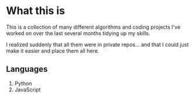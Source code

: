 # What this is

This is a collection of many different algorithms and coding projects I've worked on over the last several months tidying up my skills.

I realized suddenly that all them were in private repos... and that I could just make it easier and place them all here.

## Languages

1. Python
2. JavaScript
